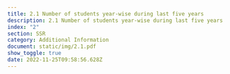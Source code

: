 ```yaml
---
title: 2.1 Number of students year-wise during last five years
description: 2.1 Number of students year-wise during last five years
index: "2"
section: SSR
category: Additional Information
document: static/img/2.1.pdf
show_toggle: true
date: 2022-11-25T09:58:56.628Z
---
```

